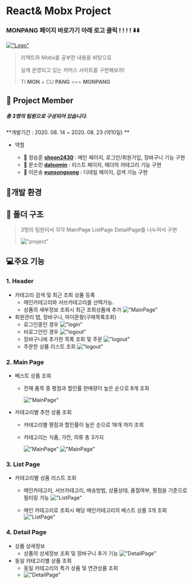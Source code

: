 # React& Mobx Project

### MONPANG 페이지 바로가기 아래 로고 클릭 ! ! ! ! ​:arrow_down:​​:arrow_down:​

[!["Logo"](/public/images/readmeImages/logo.png)](https://shoon2430.github.io/ReactProject/)

> 리액트와 Mobx를 공부한 내용을 바탕으로
>
> 실제 운영되고 있는 커머스 사이트를 구현해보자!
>
> TI **MON** + CU **PANG** === **MONPANG**

## 🙋 Project Member

##### 총 3명의 팀원으로 구성되어 있습니다.

**개발기간 : 2020. 08. 14 ~ 2020. 08. 23 (약10일) **

- 역할

  - 👦 정승훈 [**shoon2430**](https://github.com/shoon2430) : 메인 페이지, 로그인/회원가입, 장바구니 기능 구현
  - 👧 문소민 [**dalsomin**](https://github.com/dalsomin) : 리스트 페이지, 헤더의 카테고리 기능 구현
  - 👩 이은송 [**eunsongsong**](https://github.com/eunsongsong) : 디테일 페이지, 검색 기능 구현

## 🔨개발 환경

##

## 📁 폴더 구조

> 3명의 팀원이서 각각 MainPage ListPage DetailPage를 나누어서 구현
>
> !["project"](/public/images/readmeImages/projectContructor.png)

## 💻주요 기능

### 1. Header

- 카테고리 검색 및 최근 조회 상품 등록
  - 메인카테고리와 서브카테고리를 선택가능.
  - 상품의 세부정보 조회시 최근 조회상품에 추가
    !["MainPage"](/public/images/readmeImages/main_category.png)
- 회원관리 탭, 장바구니, 마이몬팡(구매목록조회)
  - 로그인중인 경우
    !["login"](/public/images/readmeImages/loginShow.png)
  - 비로그인인 경우
    !["logout"](/public/images/readmeImages/noLoginShow.png)
  - 장바구니에 추가한 목록 조회 및 주문
    !["logout"](/public/images/readmeImages/basket.png)
  - 주문한 상품 리스트 조회
    !["logout"](/public/images/readmeImages/shoppingList.png)

### 2. Main Page

- 베스트 상품 조회

  - 전체 품목 중 평점과 할인률 판매량이 높은 순으로 8개 조회

    !["MainPage"](/public/images/readmeImages/main.png)

- 카테고리별 추천 상품 조회

  - 카테고리별 평점과 할인률이 높은 순으로 18개 까지 조회

  - 카테고리는 식품, 가전, 의류 총 3가지

    !["MainPage"](/public/images/readmeImages/main_category_good.png)
    !["MainPage"](/public/images/readmeImages/main_category_good2.png)

### 3. List Page

- 카테고리별 상품 리스트 조회

  - 메인카테고리, 서브카테고리, 배송방법, 상품상태, 품절여부, 평점을 기준으로 필터링 가능
    !["ListPage"](/public/images/readmeImages/list.png)

  - 메인 카테고리로 조회시 해당 메인카테고리의 베스트 상품 3개 조회
    !["ListPage"](/public/images/readmeImages/list_best.png)

### 4. Detail Page

- 상품 상세정보
  - 상품의 상세정보 조회 및 장바구니 추가 기능
    !["DetailPage"](/public/images/readmeImages/detail1.png)
- 동일 카테고리별 상품 조회
  - 동일 카테고리의 특가 상품 및 연관상품 조회
  - !["DetailPage"](/public/images/readmeImages/detail2.png)
